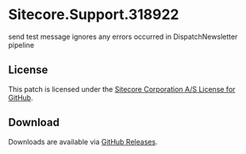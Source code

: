 # Sitecore.Support.318922
send test message ignores any errors occurred in DispatchNewsletter pipeline

## License  
This patch is licensed under the [Sitecore Corporation A/S License for GitHub](https://github.com/sitecoresupport/Sitecore.Support.318922/blob/master/LICENSE).  

## Download  
Downloads are available via [GitHub Releases](https://github.com/sitecoresupport/Sitecore.Support.318922/releases).  
